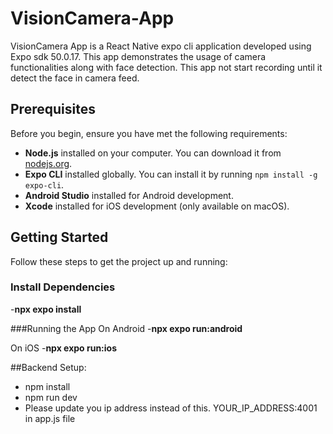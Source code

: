 # VisionCamera-App

VisionCamera App is a React Native expo cli application developed using Expo sdk 50.0.17. This app demonstrates the usage of camera functionalities along with face detection. This app not start recording until it detect the face in camera feed.

## Prerequisites

Before you begin, ensure you have met the following requirements:
- **Node.js** installed on your computer. You can download it from [nodejs.org](https://nodejs.org/).
- **Expo CLI** installed globally. You can install it by running `npm install -g expo-cli`.
- **Android Studio** installed for Android development.
- **Xcode** installed for iOS development (only available on macOS).

## Getting Started

Follow these steps to get the project up and running:

### Install Dependencies
-**npx expo install**

###Running the App
On Android
-**npx expo run:android**

On iOS
-**npx expo run:ios**

##Backend Setup:
- npm install
- npm run dev
- Please update you ip address instead of this. YOUR_IP_ADDRESS:4001 in app.js file
